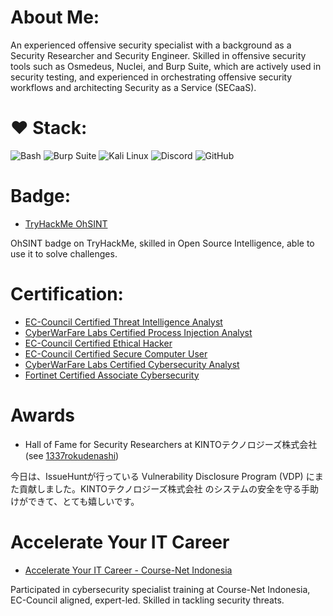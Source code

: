 # About Me:
An experienced offensive security specialist with a background as a Security Researcher and Security Engineer. Skilled in offensive security tools such as Osmedeus, Nuclei, and Burp Suite, which are actively used in security testing, and experienced in orchestrating offensive security workflows and architecting Security as a Service (SECaaS).

# ❤️ Stack:
![Bash](https://img.shields.io/badge/bash-%2523121011.svg?style=for-the-badge&logo=gnu-bash&logoColor=white) ![Burp Suite](https://img.shields.io/badge/burp%20suite-%2523121011.svg?style=for-the-badge&logo=burpsuite&logoColor=white) ![Kali Linux](https://img.shields.io/badge/kali%20linux-%2523121011.svg?style=for-the-badge&logo=kali-linux&logoColor=white) ![Discord](https://img.shields.io/badge/discord-%2523121011.svg?style=for-the-badge&logo=discord&logoColor=white) ![GitHub](https://img.shields.io/badge/github-%2523121011.svg?style=for-the-badge&logo=github&logoColor=white)

# Badge:
- [TryHackMe OhSINT](https://tryhackme.com/1337rokudenashi/badges/ohsint?trk=public_profile_see-credential)

OhSINT badge on TryHackMe, skilled in Open Source Intelligence, able to use it to solve challenges.

# Certification:
- [EC-Council Certified Threat Intelligence Analyst](https://aspen.eccouncil.org/VerifyBadge?type=certification&a=dFBj4AjCFZBJcUCYap/bil6IuzQWVzJtE5T70qqNbps=)
- [CyberWarFare Labs Certified Process Injection Analyst](https://www.credential.net/a59647d7-c097-4b0d-a0e1-e2f0133e3417)
- [EC-Council Certified Ethical Hacker](https://aspen.eccouncil.org/VerifyBadge?type=certification&a=nDcHPAP9kH258sl4cIswBSI0IUMxdXWpiUbVZciCD1g=)
- [EC-Council Certified Secure Computer User](https://aspen.eccouncil.org/VerifyBadge?type=certification&a=LtAsrApl+2gjyUmFGBjydd3wYOsggToiCQhCyoVrCpY=)
- [CyberWarFare Labs Certified Cybersecurity Analyst](https://www.credential.net/ec968e08-dae9-4e51-93f7-e57b725977f0)
- [Fortinet Certified Associate Cybersecurity](https://www.credly.com/badges/d00b6c04-b7f3-4725-a351-e5d055d65c30)

# Awards
- Hall of Fame for Security Researchers at KINTOテクノロジーズ株式会社 (see [1337rokudenashi](https://issuehunt.io/programs/fbf932b9-9969-499b-ae11-2e607dca3649/hof))

今日は、IssueHuntが行っている Vulnerability Disclosure Program (VDP) にまた貢献しました。KINTOテクノロジーズ株式会社 のシステムの安全を守る手助けができて、とても嬉しいです。

# Accelerate Your IT Career
- [Accelerate Your IT Career - Course-Net Indonesia](https://github.com/1337rokudenashi/1337r-dev/blob/main/Accelerate%20Your%20IT%20Career.pdf)

Participated in cybersecurity specialist training at Course-Net Indonesia, EC-Council aligned, expert-led. Skilled in tackling security threats.

